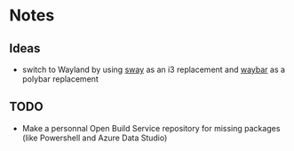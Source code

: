 # Notes

## Ideas

- switch to Wayland by using [sway](https://github.com/swaywm/sway) as an i3 replacement and [waybar](https://github.com/Alexays/Waybar) as a polybar replacement

## TODO

- Make a personnal Open Build Service repository for missing packages (like Powershell and Azure Data Studio)
